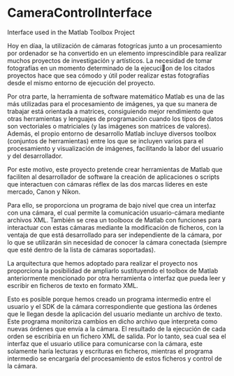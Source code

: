 CameraControlInterface
======================

Interface used in the Matlab Toolbox Project

Hoy en díaa, la utilización de cámaras fotogrícas junto a un procesamiento por ordenador se ha convertido en un elemento imprescindible para realizar muchos proyectos de
investigación y artísticos. La necesidad de tomar fotografías en un momento determinado de la ejecucion de los citados proyectos hace que sea cómodo y útil poder realizar estas
fotografías desde el mismo entorno de ejecución del proyecto.

Por otra parte, la herramienta de software matemático Matlab es una de las más utilizadas para el procesamiento de imágenes, ya que su manera de trabajar está orientada a
matrices, consiguiendo mejor rendimiento que otras herramientas y lenguajes de programación cuando los tipos de datos son vectoriales o matriciales (y las imágenes son matrices de
valores). Además, el propio entorno de desarrollo Matlab incluye diversos toolbox (conjuntos de herramientas) entre los que se incluyen varios para el procesamiento y visualización
de imágenes, facilitando la labor del usuario y del desarrollador.

Por este motivo, este proyecto pretende crear herramientas de Matlab que faciliten al
desarrollador de software la creación de aplicaciones o scripts que interactuen con cámaras réflex de las dos marcas líderes en este mercado, Canon y Nikon.

Para ello, se proporciona un programa de bajo nivel que crea un interfaz con una cámara, el cual permite la comunicación usuario-cámara mediante archivos XML. También se crea
un toolboox de Matlab con funciones para interactuar con estas cámaras mediante la modificación de ficheros, con la ventaja de que está desarrollado para ser independiente de
la cámara, por lo que se utilizarán sin necesidad de conocer la cámara conectada (siempre que esté dentro de la lista de cámaras soportadas).

La arquitectura que hemos adoptado para realizar el proyecto nos proporciona la posibilidad de ampliarlo sustituyendo el toolbox de Matlab anteriormente mencionado por
otra herramienta o interfaz que pueda leer y escribir en ficheros de texto en formato XML.

Esto es posible porque hemos creado un programa intermedio entre el usuario y el SDK de la cámara correspondiente que gestiona las órdenes que le llegan desde la aplicación del
usuario mediante un archivo de texto. Este programa monitoriza cambios en dicho archivo que interpreta como nuevas órdenes que envía a la cámara. El resultado de la ejecución
de cada orden se escribiría en un fichero XML de salida. Por lo tanto, sea cual sea el interfaz que el usuario utilice para comunicarse con la cámara, este solamente haría lecturas
y escrituras en ficheros, mientras el programa intermedio se encargaría del procesamiento de estos ficheros y control de la cámara.
